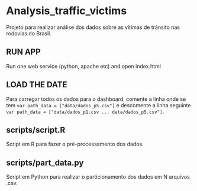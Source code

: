# Analysis_traffic_victims
Projeto para realizar análise dos dados sobre as vítimas de trânsito nas rodovias do Brasil.

## RUN APP
Run one web service (python, apache etc) and open index.html

## LOAD THE DATE
Para carregar todos os dados para o dashboard, comente a linha onde se tem ```var path_data = ["data/dados_p5.csv"]``` e descomente a linha seguinte ```var path_data = ["data/dados_p1.csv ... data/dados_p5.csv"]```.


## scripts/script.R
Script em R para fazer o pré-processamento dos dados.

## scripts/part_data.py
Script em Python para realizar o particionamento dos dados em N arquivos .csv.




